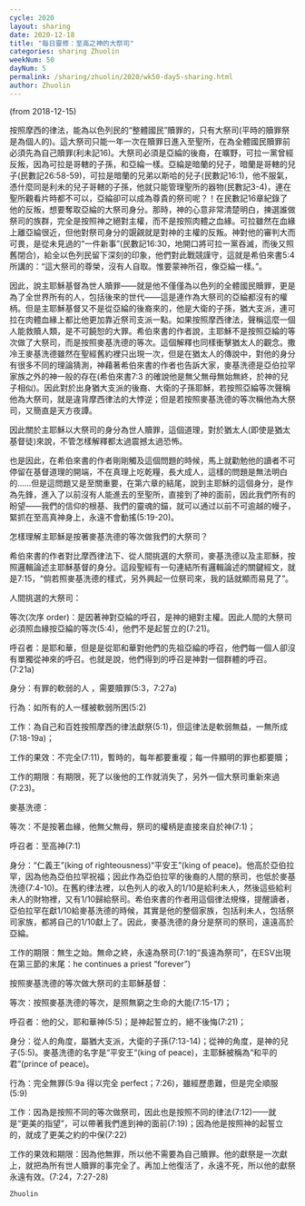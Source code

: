 ```yaml
---
cycle: 2020
layout: sharing
date: 2020-12-18
title: "每日靈修：至高之神的大祭司"
categories: sharing Zhuolin
weekNum: 50
dayNum: 5
permalink: /sharing/zhuolin/2020/wk50-day5-sharing.html
author: Zhuolin
---
```

(from 2018-12-15)

按照摩西的律法，能為以色列民的“整體國民”贖罪的，只有大祭司(平時的贖罪祭是為個人的)。這大祭司只能一年一次在贖罪日進入至聖所，在為全體國民贖罪前必須先為自己贖罪(利未記16)。大祭司必須是亞綸的後裔，在曠野，可拉一黨曾經反叛，因為可拉是哥轄的子孫，和亞綸一樣。亞綸是暗蘭的兒子，暗蘭是哥轄的兒子(民數記26:58-59)，可拉是暗蘭的兄弟以斯哈的兒子(民數記16:1)，他不服氣，憑什麼同是利未的兒子哥轄的子孫，他就只能管理聖所的器物(民數記3-4)，連在聖所觀看片時都不可以，亞綸卻可以成為尊貴的祭司呢？！在民數記16章紀錄了他的反叛，想要奪取亞綸的大祭司身分。那時，神的心意非常清楚明白，揀選誰做祭司的族群，完全是按照神之絕對主權，而不是按照肉體之血緣。可拉雖然在血緣上離亞綸很近，但他對祭司身分的覬覦就是對神的主權的反叛。神對他的審判大而可畏，是從未見過的“一件新事”(民數記16:30，地開口將可拉一黨吞滅，而後又照舊閉合)，給全以色列民留下深刻的印象，他們對此戰競謹守，這就是希伯來書5:4所講的：“這大祭司的尊榮，沒有人自取。惟要蒙神所召，像亞綸一樣。”。  

因此，說主耶穌基督為世人贖罪——就是他不僅僅為以色列的全體國民贖罪，更是為了全世界所有的人，包括後來的世代——這是連作為大祭司的亞綸都沒有的權柄。但是主耶穌基督又不是從亞綸的後裔來的，他是大衛的子孫，猶大支派，連可拉在肉體血緣上都比他更加靠近祭司支派一點。如果按照摩西律法，聲稱這麼一個人能救贖人類，是不可饒恕的大罪。希伯來書的作者說，主耶穌不是按照亞綸的等次做了大祭司，而是按照麥基洗德的等次。這個解釋也同樣衝擊猶太人的觀念。撒冷王麥基洗德雖然在聖經舊約裡只出現一次，但是在猶太人的傳說中，對他的身分有很多不同的理論猜測，神藉著希伯來書的作者也告訴大家，麥基洗德是亞伯拉罕家族之外的神一般的存在(希伯來書7:3 的確說他是無父無母無始無終，於神的兒子相似)。因此對於出身猶大支派的後裔、大衛的子孫耶穌，若按照亞綸等次聲稱他為大祭司，就是違背摩西律法的大悖逆；但是若按照麥基洗德的等次稱他為大祭司，又簡直是天方夜譚。  

因此關於主耶穌以大祭司的身分為世人贖罪，這個道理，對於猶太人(即使是猶太基督徒)來說，不管怎樣解釋都太過震撼太過恐怖。  

也是因此，在希伯來書的作者剛剛觸及這個問題的時候，馬上就勸勉他的讀者不可停留在基督道理的開端，不在真理上吃乾糧，長大成人，這樣的問題是無法明白的……但是這問題又是至關重要，在第六章的結尾，說到主耶穌的這個身分，是作為先鋒，進入了以前沒有人能進去的至聖所，直接到了神的面前，因此我們所有的盼望——我們的信仰的根基、我們的靈魂的錨，就可以通过以前不可逾越的幔子，緊抓在至高真神身上，永遠不會動搖(5:19-20)。  

怎樣理解主耶穌是按著麥基洗德的等次做我們的大祭司？  

希伯來書的作者對比摩西律法下、從人間挑選的大祭司，麥基洗德以及主耶穌，按照邏輯論述主耶穌基督的身分。這段聖經有一句連結所有邏輯論述的關鍵經文，就是7:15，“倘若照麥基洗德的樣式，另外興起一位祭司來，我的話就顯而易見了”。  

人間挑選的大祭司：  

等次(次序 order)：是因著神對亞綸的呼召，是神的絕對主權。因此人間的大祭司必須照血緣按亞綸的等次(5:4)，他們不是起誓立的(7:21)。  

呼召者：是耶和華，但是是從耶和華對他們的先祖亞綸的呼召，他們每一個人卻沒有單獨從神來的呼召。也就是說，他們得到的呼召是神對一個群體的呼召。(7:21a)  

身分：有罪的軟弱的人 ，需要贖罪(5:3，7:27a)  

行為：如所有的人一樣被軟弱所困(5:2)  

工作：為自己和百姓按照摩西的律法獻祭(5:1)，但這律法是軟弱無益，一無所成(7:18-19a)；  

工作的果效：不完全(7:11)，暫時的，每年都要重複；每一件顯明的罪也都要贖；  

工作的期限：有期限，死了以後他的工作就消失了，另外一個大祭司重新來過(7:23)。  

麥基洗德：  

等次：不是按著血緣，他無父無母，祭司的權柄是直接來自於神(7:1)；  

呼召者：至高神(7:1)  

身分：“仁義王”(king of righteousness)“平安王”(king of peace)。他高於亞伯拉罕，因為他為亞伯拉罕祝福；因此作為亞伯拉罕的後裔的人間的祭司，也低於麥基洗德(7:4-10)。在舊約律法裡，以色列人的收入的1/10是給利未人，然後這些給利未人的財物裡，又有1/10歸給祭司。希伯來書的作者用這個律法規條，提醒讀者，亞伯拉罕在獻1/10給麥基洗德的時候，其實是他的整個家族，包括利未人，包括祭司家族，都將自己的1/10獻上了。因此，麥基洗德的身分是祭司的祭司，遠遠高於亞綸。  

工作的期限：無生之始。無命之終，永遠為祭司(7:1的“長遠為祭司”，在ESV出現在第三節的末尾：he continues a priest “forever”)  

按照麥基洗德的等次做大祭司的主耶穌基督：  

等次：按照麥基洗德的等次，是照無窮之生命的大能(7:15-17)；  

呼召者：他的父，耶和華神(5:5)；是神起誓立的，絕不後悔(7:21)；  

身分：從人的角度，屬猶大支派，大衛的子孫(7:13-14)；從神的角度，是神的兒子(5:5)。麥基洗德的名字是“平安王“(king of peace)，主耶穌被稱為“和平的君”(prince of peace)。  

行為：完全無罪(5:9a 得以完全 perfect；7:26)，雖經歷患難，但是完全順服(5:9)  

工作：因為是按照不同的等次做祭司，因此也是按照不同的律法(7:12)——就是“更美的指望”，可以帶著我們進到神的面前(7:19)；因為他是按照神的起誓立的，就成了更美之約的中保(7:22)  

工作的果效和期限：因為他無罪，所以他不需要為自己贖罪。他的獻祭是一次獻上，就把為所有世人贖罪的事完全了。再加上他復活了，永遠不死，所以他的獻祭永遠有效。(7:24，7:27-28)  

`Zhuolin`  
